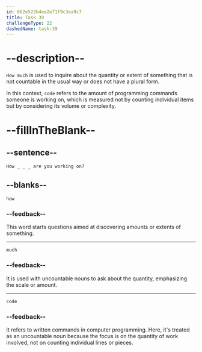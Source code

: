 ```yaml
---
id: 662e523b4ee2e71f9c3ea9c7
title: Task 39
challengeType: 22
dashedName: task-39
---
```


<!--
AUDIO REFERENCE: 
Tom: How much code are you working on?
-->

# --description--

`How much` is used to inquire about the quantity or extent of something that is not countable in the usual way or does not have a plural form.

In this context, `code` refers to the amount of programming commands someone is working on, which is measured not by counting individual items but by considering its volume or complexity.

# --fillInTheBlank--

## --sentence--

`How _ _ _ are you working on?`

## --blanks--

`how`

### --feedback--

This word starts questions aimed at discovering amounts or extents of something.

---

`much`

### --feedback--

It is used with uncountable nouns to ask about the quantity, emphasizing the scale or amount.

---

`code`

### --feedback--

It refers to written commands in computer programming. Here, it's treated as an uncountable noun because the focus is on the quantity of work involved, not on counting individual lines or pieces.
